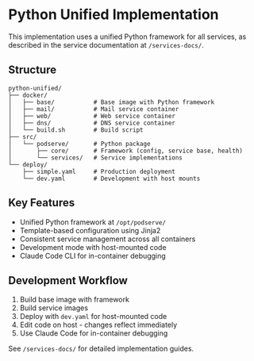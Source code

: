 # Python Unified Implementation

This implementation uses a unified Python framework for all services, as described in the service documentation at `/services-docs/`.

## Structure

```
python-unified/
├── docker/
│   ├── base/           # Base image with Python framework
│   ├── mail/           # Mail service container
│   ├── web/            # Web service container
│   ├── dns/            # DNS service container
│   └── build.sh        # Build script
├── src/
│   └── podserve/       # Python package
│       ├── core/       # Framework (config, service base, health)
│       └── services/   # Service implementations
└── deploy/
    ├── simple.yaml     # Production deployment
    └── dev.yaml        # Development with host mounts
```

## Key Features

- Unified Python framework at `/opt/podserve/`
- Template-based configuration using Jinja2
- Consistent service management across all containers
- Development mode with host-mounted code
- Claude Code CLI for in-container debugging

## Development Workflow

1. Build base image with framework
2. Build service images
3. Deploy with `dev.yaml` for host-mounted code
4. Edit code on host - changes reflect immediately
5. Use Claude Code for in-container debugging

See `/services-docs/` for detailed implementation guides.